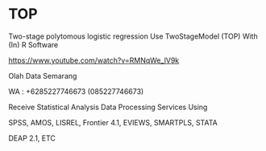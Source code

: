 # TOP
Two-stage polytomous logistic regression Use TwoStageModel (TOP) With (In) R Software

https://www.youtube.com/watch?v=RMNqWe_lV9k

Olah Data Semarang

WA : +6285227746673 (085227746673)

Receive Statistical Analysis Data Processing Services Using

SPSS, AMOS, LISREL, Frontier 4.1, EVIEWS, SMARTPLS, STATA

DEAP 2.1, ETC

